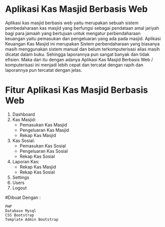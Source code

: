 # Aplikasi Kas Masjid Berbasis Web
Aplikasi kas masjid berbasis web yaitu merupakan sebuah sistem pembedaharaan kas masjid yang berfungsi sebagai pendataan amal jariyah bagi para jamaah yang bertujuan untuk mengatur perbendaharaan keuangan yaitu pemasukan dan pengeluaran yang ada pada masjid. Aplikasi Keuangan Kas Masjid ini merupakan Sistem perbendaharaan yang biasanya masih menggunakan sistem manual dan belum terkomputerisasi alias masih dicatat dalam buku. Sehingga laporannya pun sangat banyak dan tidak efisien. Maka dari itu dengan adanya Aplikasi Kas Masjid Berbasis Web / komputerisasi ini menjadi lebih cepat dan tercatat dengan rapih dan laporannya pun tercatat dengan jelas.

# Fitur Aplikasi Kas Masjid Berbasis Web
1. Dashboard
2. Kas Masjid:
   - Pemasukan Kas Masjid
   - Pengeluaran Kas Masjid
   - Rekap Kas Masjid
3. Kas Sosial:
   - Pemasukan Kas Sosial
   - Pengeluaran Kas Sosial
   - Rekap Kas Sosial
4. Laporan Kas:
   - Rekap Kas Masjid
   - Rekap Kas Sosial
5. Settings
6. Users
7. Logout

#Dibuat Dengan :

    PHP
    Database Mysql
    CSS Bootstrap
    Template Admin Bootstrap
